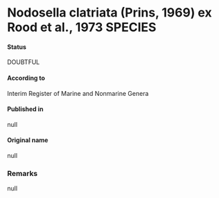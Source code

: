 Nodosella clatriata (Prins, 1969) ex Rood et al., 1973 SPECIES
=======

#### Status
DOUBTFUL

#### According to
Interim Register of Marine and Nonmarine Genera

#### Published in
null

#### Original name
null

### Remarks
null